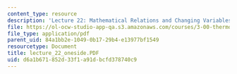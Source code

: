 ```yaml
---
content_type: resource
description: 'Lecture 22: Mathematical Relations and Changing Variables'
file: https://ol-ocw-studio-app-qa.s3.amazonaws.com/courses/3-00-thermodynamics-of-materials-fall-2002/d6a1b671852d33f1a91dbcfd378740c9_lecture_22_oneside.PDF
file_type: application/pdf
parent_uid: 84a1bb2e-1049-0b17-29b4-e13977bf1549
resourcetype: Document
title: lecture_22_oneside.PDF
uid: d6a1b671-852d-33f1-a91d-bcfd378740c9
---
```

